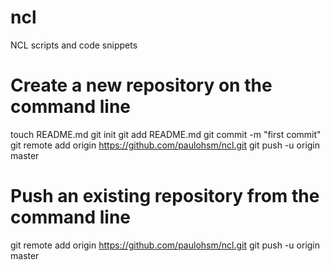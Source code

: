 ncl
===

NCL scripts and code snippets


Create a new repository on the command line
===

touch README.md
git init
git add README.md
git commit -m "first commit"
git remote add origin https://github.com/paulohsm/ncl.git
git push -u origin master


Push an existing repository from the command line
===

git remote add origin https://github.com/paulohsm/ncl.git
git push -u origin master
